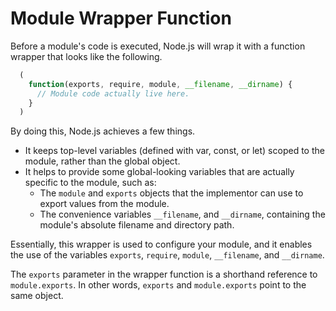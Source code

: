 # Module Wrapper Function

Before a module's code is executed, Node.js will wrap it with a function wrapper that looks like the following.

```JavaScript
  (
    function(exports, require, module, __filename, __dirname) {
      // Module code actually live here.
    }
  )
```

By doing this, Node.js achieves a few things.

- It keeps top-level variables (defined with var, const, or let) scoped to the module, rather than the global object.
- It helps to provide some global-looking variables that are actually specific to the module, such as:
  - The `module` and `exports` objects that the implementor can use to export values from the module.
  - The convenience variables `__filename`, and `__dirname`, containing the module's absolute filename and directory path.

Essentially, this wrapper is used to configure your module, and it enables the use of the variables `exports`, `require`, `module`, `__filename`, and `__dirname`.

The `exports` parameter in the wrapper function is a shorthand reference to `module.exports`. In other words, `exports` and `module.exports` point to the same object.
